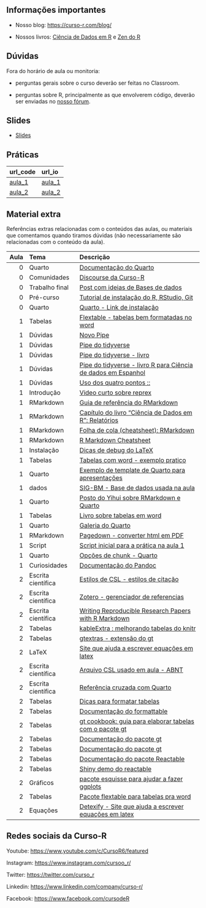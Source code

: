 
<!-- README.md is generated from README.Rmd. Please edit that file -->

## Informações importantes

-   Nosso blog: <https://curso-r.com/blog/>

-   Nossos livros: [Ciência de Dados em R](https://livro.curso-r.com/) e
    [Zen do R](https://curso-r.github.io/zen-do-r/)

## Dúvidas

Fora do horário de aula ou monitoria:

-   perguntas gerais sobre o curso deverão ser feitas no Classroom.

-   perguntas sobre R, principalmente as que envolverem código, deverão
    ser enviadas no [nosso fórum](https://discourse.curso-r.com/).

## Slides

-   [Slides](https://curso-r.github.io/main-relatorios/slides/)

## Práticas

| url_code                                                                         | url_io                                                                |
|:---------------------------------------------------------------------------------|:----------------------------------------------------------------------|
| [aula_1](https://github.com/curso-r/202210-relatorios/blob/main/praticas/aula_1) | [aula_1](https://curso-r.github.io/202210-relatorios/praticas/aula_1) |
| [aula_2](https://github.com/curso-r/202210-relatorios/blob/main/praticas/aula_2) | [aula_2](https://curso-r.github.io/202210-relatorios/praticas/aula_2) |

## Material extra

Referências extras relacionadas com o conteúdos das aulas, ou materiais
que comentamos quando tiramos dúvidas (não necessariamente são
relacionadas com o conteúdo da aula).

| Aula | Tema               | Descrição                                                                                                                                                    |
|-----:|:-------------------|:-------------------------------------------------------------------------------------------------------------------------------------------------------------|
|    0 | Quarto             | [Documentação do Quarto](https://quarto.org/docs/guide/)                                                                                                     |
|    0 | Comunidades        | [Discourse da Curso-R](https://discourse.curso-r.com)                                                                                                        |
|    0 | Trabalho final     | [Post com ideias de Bases de dados](https://blog.curso-r.com/posts/2022-06-11-bases-de-dados/)                                                               |
|    0 | Pré-curso          | [Tutorial de instalação do R, RStudio, Git](https://www.youtube.com/watch?t=2415&v=fiZStofJqMQ&feature=youtu.be)                                             |
|    0 | Quarto             | [Quarto - Link de instalação](https://quarto.org/docs/get-started/)                                                                                          |
|    1 | Tabelas            | [Flextable - tabelas bem formatadas no word](https://ardata-fr.github.io/flextable-book/)                                                                    |
|    1 | Dúvidas            | [Novo Pipe](https://blog.curso-r.com/posts/2021-05-06-o-novo-pipe-esta-chegando/)                                                                            |
|    1 | Dúvidas            | [Pipe do tidyverse](https://curso-r.github.io/main-r4ds-1/slides/04-manipulacao.html#14)                                                                     |
|    1 | Dúvidas            | [Pipe do tidyverse - livro](https://livro.curso-r.com/6-1-o-operador-pipe.html)                                                                              |
|    1 | Dúvidas            | [Pipe do tidyverse - livro R para Ciência de dados em Espanhol](https://es.r4ds.hadley.nz/pipes.html)                                                        |
|    1 | Dúvidas            | [Uso dos quatro pontos ::](https://curso-r.github.io/zen-do-r/funcoes-deps.html#quatro-pontos)                                                               |
|    1 | Introdução         | [Video curto sobre reprex](https://youtu.be/IxlGYVnaGXk)                                                                                                     |
|    1 | RMarkdown          | [Guia de referência do RMarkdown](https://rstudio.com/wp-content/uploads/2015/03/rmarkdown-reference.pdf)                                                    |
|    1 | RMarkdown          | [Capítulo do livro “Ciência de Dados em R”: Relatórios](https://livro.curso-r.com/9-relatorios.html)                                                         |
|    1 | RMarkdown          | [Folha de cola (cheatsheet): RMarkdown](https://github.com/rstudio/cheatsheets/raw/master/rmarkdown-2.0.pdf)                                                 |
|    1 | RMarkdown          | [R Markdown Cheatsheet](https://www.rstudio.com/wp-content/uploads/2015/02/rmarkdown-cheatsheet.pdf)                                                         |
|    1 | Instalação         | [Dicas de debug do LaTeX](https://github.com/yihui/tinytex/issues/103)                                                                                       |
|    1 | Tabelas            | [Tabelas com word - exemplo pratico](https://github.com/beatrizmilz/ambi-agua-2823/blob/main/inst/manuscript.Rmd)                                            |
|    1 | Quarto             | [Exemplo de template de Quarto para apresentações](https://github.com/beatrizmilz/quarto-rladies-theme)                                                      |
|    1 | dados              | [SIG-BM - Base de dados usada na aula](https://app.anm.gov.br/SIGBM/Publico/ClassificacaoNacionalDaBarragem)                                                 |
|    1 | Quarto             | [Posto do Yihui sobre RMarkdown e Quarto](https://yihui.org/en/2022/04/quarto-r-markdown/)                                                                   |
|    1 | Tabelas            | [Livro sobre tabelas em word](https://ardata-fr.github.io/flextable-book/)                                                                                   |
|    1 | Quarto             | [Galeria do Quarto](https://quarto.org/docs/gallery/)                                                                                                        |
|    1 | RMarkdown          | [Pagedown - converter html em PDF](https://github.com/rstudio/pagedown)                                                                                      |
|    1 | Script             | [Script inicial para a prática na aula 1](https://raw.githubusercontent.com/curso-r/main-relatorios/main/praticas/aula_1/exemplo_rmd_qmd/esqueleto-aula-1.R) |
|    1 | Quarto             | [Opções de chunk - Quarto](https://quarto.org/docs/reference/cells/cells-knitr.html#cell-output)                                                             |
|    1 | Curiosidades       | [Documentação do Pandoc](https://pandoc.org/)                                                                                                                |
|    2 | Escrita científica | [Estilos de CSL - estilos de citação](https://github.com/citation-style-language/styles)                                                                     |
|    2 | Escrita científica | [Zotero - gerenciador de referencias](https://www.zotero.org/)                                                                                               |
|    2 | Escrita científica | [Writing Reproducible Research Papers with R Markdown](https://resulumit.com/teaching/rmd_workshop.html#1)                                                   |
|    2 | Tabelas            | [kableExtra : melhorando tabelas do knitr](https://cran.r-project.org/web/packages/kableExtra/vignettes/awesome_table_in_html.html)                          |
|    2 | Tabelas            | [gtextras - extensão do gt](https://themockup.blog/posts/2022-06-13-gtextras-cran/)                                                                          |
|    2 | LaTeX              | [Site que ajuda a escrever equações em latex](https://app.mettzer.com/latex)                                                                                 |
|    2 | Escrita científica | [Arquivo CSL usado em aula - ABNT](https://github.com/citation-style-language/styles/blob/master/associacao-brasileira-de-normas-tecnicas.csl)               |
|    2 | Escrita científica | [Referência cruzada com Quarto](https://quarto.org/docs/authoring/cross-references.html)                                                                     |
|    2 | Tabelas            | [Dicas para formatar tabelas](https://www.curso-r.com/blog/2020-12-03-dicas-relatorios-r4ds1_tabelas/)                                                       |
|    2 | Tabelas            | [Documentação do formattable](https://renkun-ken.github.io/formattable/)                                                                                     |
|    2 | Tabelas            | [gt cookbook: guia para elaborar tabelas com o pacote gt](https://themockup.blog/static/gt-cookbook.html)                                                    |
|    2 | Tabelas            | [Documentação do pacote gt](https://gt.rstudio.com/)                                                                                                         |
|    2 | Tabelas            | [Documentação do pacote gt](https://gt.rstudio.com/)                                                                                                         |
|    2 | Tabelas            | [Documentação do pacote Reactable](https://glin.github.io/reactable/)                                                                                        |
|    2 | Tabelas            | [Shiny demo do reactable](https://glin.github.io/reactable/articles/shiny-demo.html)                                                                         |
|    2 | Gráficos           | [pacote esquisse para ajudar a fazer ggplots](https://github.com/dreamRs/esquisse)                                                                           |
|    2 | Tabelas            | [Pacote flextable para tabelas pra word](https://davidgohel.github.io/flextable/)                                                                            |
|    2 | Equações           | [Detexify - Site que ajuda a escrever equações em latex](https://detexify.kirelabs.org/classify.html)                                                        |

## Redes sociais da Curso-R

Youtube: <https://www.youtube.com/c/CursoR6/featured>

Instagram: <https://www.instagram.com/cursoo_r/>

Twitter: <https://twitter.com/curso_r>

Linkedin: <https://www.linkedin.com/company/curso-r/>

Facebook: <https://www.facebook.com/cursodeR>
